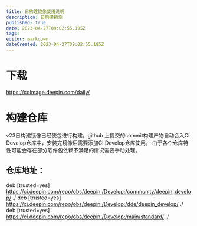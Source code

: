 ```yaml
---
title: 日构建镜像使用说明
description: 日构建镜像
published: true
date: 2023-04-27T09:02:55.195Z
tags: 
editor: markdown
dateCreated: 2023-04-27T09:02:55.195Z
---
```


# 下载
https://cdimage.deepin.com/daily/

# 构建仓库
v23日构建镜像已经使包进行构建，github 上提交的commit构建产物自动合入CI Develop仓库中，安装完镜像后需要添加CI Develop仓库使用， 由于各个仓库特性可能会存在部分软件包依赖不满足的情况需要手动处理。

## 仓库地址：
deb [trusted=yes] https://ci.deepin.com/repo/obs/deepin:/Develop:/community/deepin_develop/ ./
deb [trusted=yes] https://ci.deepin.com/repo/obs/deepin:/Develop:/dde/deepin_develop/ ./
deb [trusted=yes] https://ci.deepin.com/repo/obs/deepin:/Develop:/main/standard/ ./